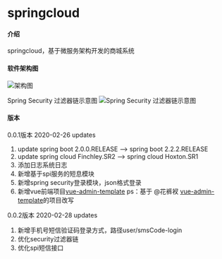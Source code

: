# springcloud

#### 介绍
springcloud，基于微服务架构开发的商城系统

#### 软件架构图
![架构图](https://images.gitee.com/uploads/images/2020/0212/152129_80eee873_2025409.png "架构图.png")

Spring Security 过滤器链示意图
![Spring Security 过滤器链示意图](https://images.gitee.com/uploads/images/2020/0219/185107_c429d896_2025409.png "过滤器示意图.png")

#### 版本

0.0.1版本 2020-02-26 updates
1. update spring boot 2.0.0.RELEASE --> spring boot 2.2.2.RELEASE
2. update spring cloud Finchley.SR2 --> spring cloud Hoxton.SR1
3. 添加日志系统日志
4. 新增基于spi服务的短息模块
5. 新增spring security登录模块，json格式登录
6. 新增vue前端项目[vue-admin-template](http://gitee.com/liaofuxing/vue-admin-template) ps：基于 @花裤衩 [vue-admin-template](https://gitee.com/panjiachen/vue-admin-template.git)的项目改写

0.0.2版本 2020-02-28 updates
1. 新增手机号短信验证码登录方式，路径user/smsCode-login
2. 优化security过滤器链
3. 优化spi短信接口
